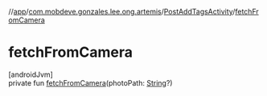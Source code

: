 //[app](../../../index.md)/[com.mobdeve.gonzales.lee.ong.artemis](../index.md)/[PostAddTagsActivity](index.md)/[fetchFromCamera](fetch-from-camera.md)

# fetchFromCamera

[androidJvm]\
private fun [fetchFromCamera](fetch-from-camera.md)(photoPath: [String](https://kotlinlang.org/api/latest/jvm/stdlib/kotlin/-string/index.html)?)
